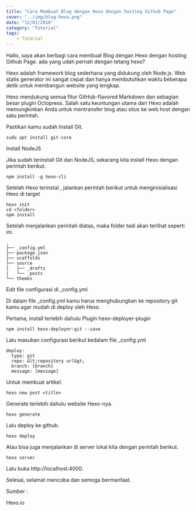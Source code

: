 ```yaml
---
title: "Cara Membuat Blog dengan Hexo dengan hosting Github Page"
cover: "../img/blog-hexo.png"
date: "12/01/2018"
category: "Tutorial"
tags:
    - Tutorial
---
```

Hallo, saya akan berbagi cara membuat Blog dengan Hexo dengan hosting Github Page.
ada yang udah pernah dengan tetang hexo?

Hexo adalah framework blog sederhana  yang didukung oleh Node.js. Web statis generator ini sangat cepat dan hanya membutuhkan waktu beberapa detik untuk membangun website yang lengkap.

Hexo mendukung semua fitur GitHub-flavored Markdown dan sebagian besar plugin Octopress. Salah satu keuntungan utama dari Hexo adalah memungkinkan Anda untuk mentransfer blog atau situs ke web host dengan satu perintah.

Pastikan kamu sudah Install Git.

```	
sudo apt install git-core
```

Install NodeJS

Jika sudah terinstall Git dan NodeJS, sekarang kita install Hexo dengan perintah berikut.

```	
npm install -g hexo-cli
```

Setelah Hexo terinstal , jalankan perintah berikut untuk menginisialisasi Hexo di target

```	
hexo init 
cd <folder>
npm install
```

Setelah menjalankan perintah diatas, maka folder tadi akan terlihat seperti ini.

```
.
├── _config.yml
├── package.json
├── scaffolds
├── source
|   ├── _drafts
|   └── _posts
└── themes
```

Edit file configurasi di _config.yml

Di dalam file _config.yml kamu harus menghubungkan ke repository git kamu agar mudah di deploy oleh Hexo.

Pertama, install terlebih dahulu Plugin hexo-deployer-plugin

```
npm install hexo-deployer-git --save
```

Lalu masukan configurasi berikut kedalam file _config.yml
```
deploy:
  type: git
  repo: &lt;repository url&gt;
  branch: [branch]
  message: [message]
```

Untuk membuat artikel.

```
hexo new post <title>
```

Generate terlebih dahulu website Hexo-nya.

```
hexo generate
```

Lalu deploy ke github.

```
hexo deploy
```

Atau bisa juga menjalankan di server lokal kita dengan perintah berikut.

```
hexo server
```

Lalu buka http://localhost:4000.

Selesai, selamat mencoba dan semoga bermanfaat.

Sumber :

Hexo.io
